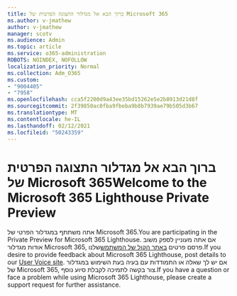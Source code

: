 ```yaml
---
title: ברוך הבא אל מגדלור התצוגה הפרטית של Microsoft 365
ms.author: v-jmathew
author: v-jmathew
manager: scotv
ms.audience: Admin
ms.topic: article
ms.service: o365-administration
ROBOTS: NOINDEX, NOFOLLOW
localization_priority: Normal
ms.collection: Adm_O365
ms.custom:
- "9004405"
- "7958"
ms.openlocfilehash: cca5f2200d9a43ee35bd15262e5e2b8913d21d8f
ms.sourcegitcommit: 2f39850ac0fba9fbeba9b8b7939ae79b505d3b67
ms.translationtype: MT
ms.contentlocale: he-IL
ms.lasthandoff: 02/12/2021
ms.locfileid: "50243359"
---
```

# <a name="welcome-to-the-microsoft-365-lighthouse-private-preview"></a><span data-ttu-id="84692-102">ברוך הבא אל מגדלור התצוגה הפרטית של Microsoft 365</span><span class="sxs-lookup"><span data-stu-id="84692-102">Welcome to the Microsoft 365 Lighthouse Private Preview</span></span>

<span data-ttu-id="84692-103">אתה משתתף במגדלור הפרטי של Microsoft 365.</span><span class="sxs-lookup"><span data-stu-id="84692-103">You are participating in the Private Preview for Microsoft 365 Lighthouse.</span></span> <span data-ttu-id="84692-104">אם אתה מעוניין לספק משוב אודות מגדלור Microsoft 365, פרסם פרטים [באתר הקול של המשתמש](https://aka.ms/M365Lighthouseuservoice)שלנו.</span><span class="sxs-lookup"><span data-stu-id="84692-104">If you desire to provide feedback about Microsoft 365 Lighthouse, post details to our [User Voice site](https://aka.ms/M365Lighthouseuservoice).</span></span> <span data-ttu-id="84692-105">אם יש לך שאלה או התמודדות עם בעיה בעת השימוש במגדלור של Microsoft 365, צור בקשה לתמיכה לקבלת סיוע נוסף.</span><span class="sxs-lookup"><span data-stu-id="84692-105">If you have a question or face a problem while using Microsoft 365 Lighthouse, please create a support request for further assistance.</span></span>
